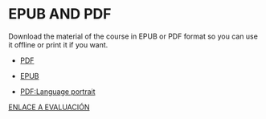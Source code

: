 # EPUB AND PDF

Download the material of the course in EPUB or PDF format so you can use it offline or print it if you want. 

- [PDF](/05-READY_TO_DOWNLOAD/Language_of_the_Birds.pdf)

- [EPUB](/05-READY_TO_DOWNLOAD/Language_of_the_birds_epub)

- [PDF:Language portrait](/05-READY_TO_DOWNLOAD/language_portrait.pdf)

[ENLACE A EVALUACIÓN](https://docs.google.com/spreadsheets/d/1L9nYh7QuBz0Ke2ATWAcOk4FaF4SOZjfF5M8_nNLLgkw/edit?usp=drive_link)